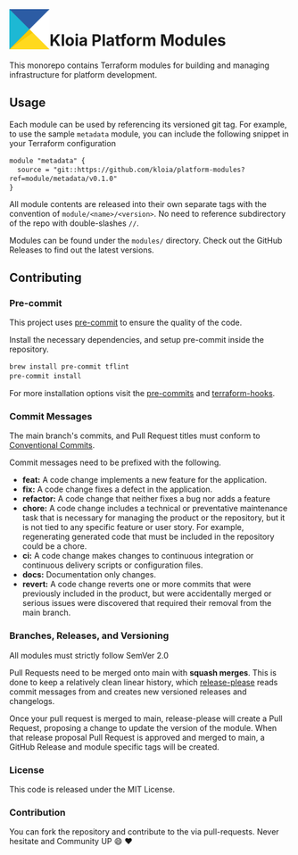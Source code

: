<img src="/assets/images/logos/kloia-logo-multicolor.svg" alt="Kloia Logo" title="Kloia" align="left" height="72" width="72"/>

# Kloia Platform Modules

This monorepo contains Terraform modules for building and managing infrastructure for platform development.

## Usage
Each module can be used by referencing its versioned git tag.
For example, to use the sample `metadata` module, you can include the
following snippet in your Terraform configuration

```hcl
module "metadata" {
  source = "git::https://github.com/kloia/platform-modules?ref=module/metadata/v0.1.0"
}
```

All module contents are released into their own separate tags with the convention of `module/<name>/<version>`.
No need to reference subdirectory of the repo with double-slashes `//`.

Modules can be found under the `modules/` directory.
Check out the GitHub Releases to find out the latest versions.

## Contributing

### Pre-commit

This project uses [pre-commit](https://pre-commit.com) to ensure the quality of the code.

Install the necessary dependencies, and setup pre-commit inside the repository.

```bash
brew install pre-commit tflint
pre-commit install
```

For more installation options visit the [pre-commits](https://pre-commit.com) and [terraform-hooks](https://github.com/antonbabenko/pre-commit-terraform#how-to-install).

### Commit Messages

The main branch's commits, and Pull Request titles must conform to [Conventional Commits](https://www.conventionalcommits.org/en/v1.0.0/).

Commit messages need to be prefixed with the following.
- **feat:** A code change implements a new feature for the application.
- **fix:** A code change fixes a defect in the application.
- **refactor:** A code change that neither fixes a bug nor adds a feature
- **chore:** A code change includes a technical or preventative maintenance task that is necessary for managing the product or the repository, but it is not tied to any specific feature or user story. For example, regenerating generated code that must be included in the repository could be a chore.
- **ci:** A code change makes changes to continuous integration or continuous delivery scripts or configuration files.
- **docs:** Documentation only changes.
- **revert:** A code change reverts one or more commits that were previously included in the product, but were accidentally merged or serious issues were discovered that required their removal from the main branch.

### Branches, Releases, and Versioning

All modules must strictly follow SemVer 2.0

Pull Requests need to be merged onto main with **squash merges**.
This is done to keep a relatively clean linear history, which [release-please](https://github.com/googleapis/release-please)
reads commit messages from and creates new versioned releases and changelogs.

Once your pull request is merged to main, release-please will create a Pull Request,
proposing a change to update the version of the module.
When that release proposal Pull Request is approved and merged to main,
a GitHub Release and module specific tags will be created.

### License
This code is released under the MIT License.

### Contribution

You can fork the repository and contribute to the via pull-requests. Never hesitate and Community UP :smile: :heart:
